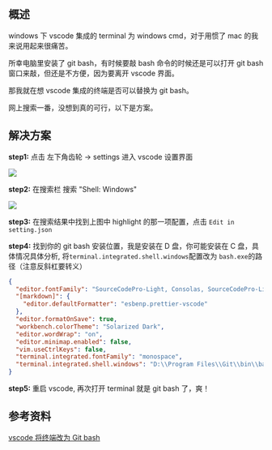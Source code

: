 [//title]: (windows下vscode的集成终端使用bash-shell)
[//englishtitle]: (use-bash-shell-as-windows-integrated-shell)
[//category]: (windows,bash,vscode)
[//tags]: (windows,vscode,shell,bash)
[//createtime]: (2020-10-29)
[//updatetime]: (2020-10-29)

## 概述

windows 下 vscode 集成的 terminal 为 windows cmd，对于用惯了 mac 的我来说用起来很痛苦。

所幸电脑里安装了 git bash，有时候要敲 bash 命令的时候还是可以打开 git bash 窗口来敲，但还是不方便，因为要离开 vscode 界面。

那我就在想 vscode 集成的终端是否可以替换为 git bash。

网上搜索一番，没想到真的可行，以下是方案。

## 解决方案

**step1:** 点击 左下角齿轮 -> settings 进入 vscode 设置界面

![](https://cdn.liushiming.cn/img/20201029110108.png)

**step2:** 在搜索栏 搜索 "Shell: Windows"

![](https://cdn.liushiming.cn/img/20201029110202.png)

**step3:** 在搜索结果中找到上图中 highlight 的那一项配置，点击 `Edit in setting.json`

**step4:** 找到你的 git bash 安装位置，我是安装在 D 盘，你可能安装在 C 盘，具体情况具体分析, 将`terminal.integrated.shell.windows`配置改为 `bash.exe`的路径（注意反斜杠要转义）

```json
{
  "editor.fontFamily": "SourceCodePro-Light, Consolas, SourceCodePro-Light",
  "[markdown]": {
    "editor.defaultFormatter": "esbenp.prettier-vscode"
  },
  "editor.formatOnSave": true,
  "workbench.colorTheme": "Solarized Dark",
  "editor.wordWrap": "on",
  "editor.minimap.enabled": false,
  "vim.useCtrlKeys": false,
  "terminal.integrated.fontFamily": "monospace",
  "terminal.integrated.shell.windows": "D:\\Program Files\\Git\\bin\\bash.exe"
}
```

**step5:** 重启 vscode, 再次打开 terminal 就是 git bash 了，爽！

## 参考资料

[vscode 将终端改为 Git bash](https://www.jianshu.com/p/efa734089206)

